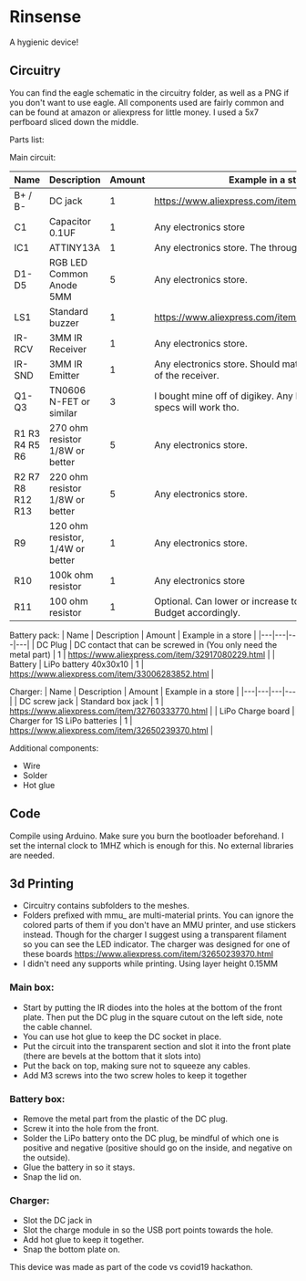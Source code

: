 # Rinsense
A hygienic device!


## Circuitry

You can find the eagle schematic in the circuitry folder, as well as a PNG if you don't want to use eagle. All components used are fairly common and can be found at amazon or aliexpress for little money. I used a 5x7 perfboard sliced down the middle.

Parts list:

Main circuit:

| Name | Description | Amount | Example in a store |
|---|---|---|---|
| B+ / B- | DC jack | 1 | https://www.aliexpress.com/item/32760333770.html |
| C1 | Capacitor 0.1UF | 1 | Any electronics store |
| IC1 | ATTINY13A | 1 | Any electronics store. The through hole variety. |
| D1-D5 | RGB LED Common Anode 5MM | 5 | Any electronics store. |
| LS1 | Standard buzzer | 1 | https://www.aliexpress.com/item/32451629272.html |
| IR-RCV | 3MM IR Receiver | 1 | Any electronics store. |
| IR-SND | 3MM IR Emitter | 1 | Any electronics store. Should match the wavelength of the receiver. |
| Q1-Q3 | TN0606 N-FET or similar | 3 | I bought mine off of digikey. Any N-FET that matches specs will work tho. |
| R1 R3 R4 R5 R6 | 270 ohm resistor 1/8W or better | 5 | Any electronics store. |
| R2 R7 R8 R12 R13 | 220 ohm resistor 1/8W or better | 5 | Any electronics store. |
| R9 | 120 ohm resistor, 1/4W or better | 1 | Any electronics store. |
| R10 | 100k ohm resistor | 1 | Any electronics store |
| R11 | 100 ohm resistor | 1 | Optional. Can lower or increase to limit the beeps. Budget accordingly. |

Battery pack:
| Name | Description | Amount | Example in a store |
|---|---|---|---|
| DC Plug | DC contact that can be screwed in (You only need the metal part) | 1 | https://www.aliexpress.com/item/32917080229.html |
| Battery | LiPo battery 40x30x10 | 1 | https://www.aliexpress.com/item/33006283852.html |


Charger:
| Name | Description | Amount | Example in a store |
|---|---|---|---|
| DC screw jack | Standard box jack | 1 | https://www.aliexpress.com/item/32760333770.html |
| LiPo Charge board | Charger for 1S LiPo batteries | 1 | https://www.aliexpress.com/item/32650239370.html |


Additional components:

* Wire
* Solder
* Hot glue




## Code

Compile using Arduino. Make sure you burn the bootloader beforehand. I set the internal clock to 1MHZ which is enough for this. No external libraries are needed.


## 3d Printing

* Circuitry contains subfolders to the meshes.
* Folders prefixed with mmu_ are multi-material prints. You can ignore the colored parts of them if you don't have an MMU printer, and use stickers instead. Though for the charger I suggest using a transparent filament so you can see the LED indicator. The charger was designed for one of these boards https://www.aliexpress.com/item/32650239370.html
* I didn't need any supports while printing. Using layer height 0.15MM


### Main box:

* Start by putting the IR diodes into the holes at the bottom of the front plate. Then put the DC plug in the square cutout on the left side, note the cable channel.
* You can use hot glue to keep the DC socket in place.
* Put the circuit into the transparent section and slot it into the front plate (there are bevels at the bottom that it slots into)
* Put the back on top, making sure not to squeeze any cables.
* Add M3 screws into the two screw holes to keep it together

### Battery box:

* Remove the metal part from the plastic of the DC plug.
* Screw it into the hole from the front.
* Solder the LiPo battery onto the DC plug, be mindful of which one is positive and negative (positive should go on the inside, and negative on the outside).
* Glue the battery in so it stays.
* Snap the lid on.

### Charger:

* Slot the DC jack in
* Slot the charge module in so the USB port points towards the hole.
* Add hot glue to keep it together.
* Snap the bottom plate on.



This device was made as part of the code vs covid19 hackathon. 
